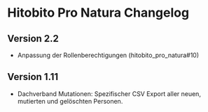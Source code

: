 # Hitobito Pro Natura Changelog

## Version 2.2

* Anpassung der Rollenberechtigungen (hitobito_pro_natura#10)

## Version 1.11

* Dachverband Mutationen: Spezifischer CSV Export aller neuen, mutierten und gelöschten Personen.
